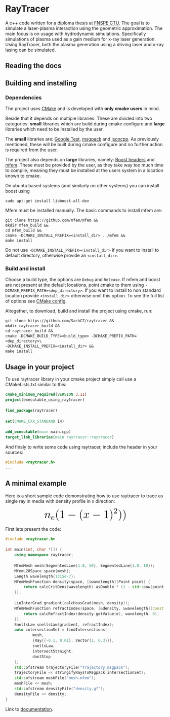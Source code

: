 # RayTracer
A c++ code written for a diploma thesis at [FNSPE CTU](https://www.fjfi.cvut.cz/en/).
The goal is to simulate a laser-plasma interaction using the geometric approximation.
The main focus is on usage with hydrodynamic simulations. Specifically simulations of plasma
used as a gain medium for x-ray laser generation. Using RayTracer, both the plasma generation
using a driving laser and x-ray lasing can be simulated. 

## Reading the docs
[//]: # (TODO expand this when the docs are coplete)

## Building and installing

### Dependencies
The project uses [CMake](https://cmake.org/) and is developed with **only cmake users**
in mind.
 
Beside that it depends on multiple libraries. These are divided into two categories:
**small** libraries which are build during cmake configure and **large** libraries which
need to be installed by the user.

The **small** libraries are:
[Google Test](https://github.com/google/googletest),
[msgpack](https://github.com/msgpack/msgpack-c/tree/cpp_master) and
[jsoncpp](https://github.com/open-source-parsers/jsoncpp). As previously mentioned,
these will be built during cmake configure and no further action is required from
the user.

The project also depends on **large** libraries, namely:
[Boost headers](https://www.boost.org/) and
[mfem](https://mfem.org/). These must be provided by the user, as they take way too much time to compile,
meaning they must be installed at the users system in a location known to cmake.

On ubuntu based systems (and similarly on other systems) you can install boost using
```shell
sudo apt-get install libboost-all-dev
```

Mfem must be installed manually. The basic commands to install mfem are:
```shell
git clone https://github.com/mfem/mfem &&
mkdir mfem_build &&
cd mfem_build &&
cmake -DCMAKE_INSTALL_PREFIX=<install_dir> ../mfem &&
make install
```
Do not use `-DCMAKE_INSTALL_PREFIX=<install_dir>` if you want to install
to default directory, otherwise provide an `<install_dir>`.

### Build and install
Choose a build type, the options are `Debug` and `Release`.
If mfem and boost are not present at the default locations, point cmake to them using 
`-DCMAKE_PREFIX_PATH=<dep_directory>`. If you want to install to non standard location
provide `<install_dir>` otherwise omit this option. To see the full list of options
see [CMake config](docs/markdown/cmake.md).

Altogether, to download, build and install the project using cmake, run:
```shell
git clone https://github.com/SachCZ/raytracer &&
mkdir raytracer_build &&
cd raytracer_build &&
cmake -DCMAKE_BUILD_TYPE=<build_type> -DCMAKE_PREFIX_PATH=<dep_directory>\
-DCMAKE_INSTALL_PREFIX=<install_dir> &&
make install
```

## Usage in your project
To use raytracer library in your cmake project simply call use a CMakeLists.txt
similar to this:
```cmake
cmake_minimum_required(VERSION 3.11)
project(executable_using_raytracer)

find_package(raytracer)

set(CMAKE_CXX_STANDARD 14)

add_executable(main main.cpp)
target_link_libraries(main raytracer::raytracer)
```

And finaly to write some code using raytracer, include the header in your sources:
```c++
#include <raytracer.h>
...
```

## A minimal example
Here is a short sample code demonstrating how to use raytracer to trace as single ray in
media with density profile in x direction:

<p align="center">
  <img src="docs/markdown/density_eq.svg"  alt="Density profile"/>
</p>

First lets present the code:
```c++
#include <raytracer.h>

int main(int, char *[]) {
    using namespace raytracer;

    MfemMesh mesh(SegmentedLine{1.0, 50}, SegmentedLine{1.0, 10});
    MfemL20Space space{mesh};
    Length wavelength{1315e-7};
    MfemMeshFunction density(space, [&wavelength](Point point) {
        return calcCritDens(wavelength).asDouble * (1 - std::pow(point.x-1, 2));
    });

    LinInterGrad gradient(calcHousGrad(mesh, density));
    MfemMeshFunction refractIndex(space, [&density, &wavelength](const Element& e){
        return calcRefractIndex(density.getValue(e), wavelength, 0);
    });
    SnellsLaw snellsLaw(gradient, refractIndex);
    auto intersectionSet = findIntersections(
            mesh,
            {Ray{{-0.1, 0.01}, Vector{1, 0.3}}},
            snellsLaw,
            intersectStraight,
            dontStop
    );
    std::ofstream trajectoryFile("trajectory.msgpack");
    trajectoryFile << stringifyRaysToMsgpack(intersectionSet);
    std::ofstream meshFile("mesh.mfem");
    meshFile << mesh;
    std::ofstream densityFile("density.gf");
    densityFile << density;
}
```


Link to [documentation](https://sachcz.github.io/raytracer).

